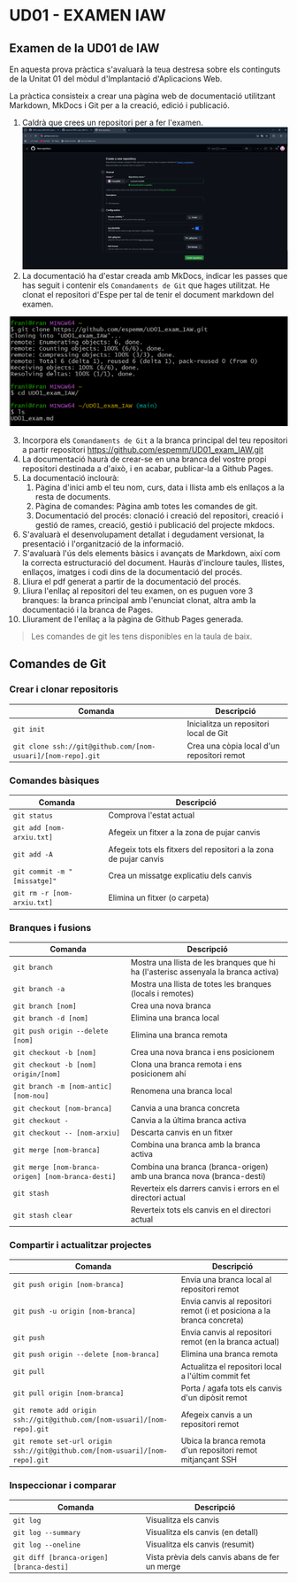 # UD01 - EXAMEN IAW

## Examen de la UD01 de IAW

En aquesta prova pràctica s'avaluarà la teua destresa sobre els continguts de la Unitat 01 del mòdul d'Implantació d'Aplicacions Web. 

La pràctica consisteix a crear una pàgina web de documentació utilitzant Markdown, MkDocs i Git per a la creació, edició i publicació.

1. Caldrà que crees un repositori per a fer l'examen.
![Imatge](IMG/1.png)
2. La documentació ha d'estar creada amb MkDocs, indicar les passes que has seguit i contenir els `Comandaments de Git` que hages utilitzat. 
He clonat el repositori d'Espe per tal de tenir el document markdown del examen.

![Imatge](IMG/2.png)

3. Incorpora els `Comandaments de Git` a la branca principal del teu repositori a partir repositori https://github.com/espemm/UD01_exam_IAW.git
4. La documentació haurà de crear-se en una branca del vostre propi repositori destinada a d'això, i en acabar, publicar-la a Github Pages.
5. La documentació inclourà:
   1. Pàgina d'inici amb el teu nom, curs, data i llista amb els enllaços a la resta de documents.
   2. Pàgina de comandes: Pàgina amb totes les comandes de git.
   3. Documentació del procés: clonació i creació del repositori, creació i gestió de rames, creació, gestió i publicació del projecte mkdocs.
6. S'avaluarà el desenvolupament detallat i degudament versionat, la presentació i l'organització de la informació.
7. S'avaluarà l'ús dels elements bàsics i avançats de Markdown, així com la correcta estructuració del document. Hauràs d'incloure taules, llistes, enllaços, imatges i codi dins de la documentació del procés.
8.  Lliura el pdf generat a partir de la documentació del procés.
9. Lliura l'enllaç al repositori del teu examen, on es puguen vore 3 branques: la branca principal amb l'enunciat clonat, altra amb la documentació i la branca de Pages.
10. Lliurament de l'enllaç a la pàgina de Github Pages generada.

> Les comandes de git les tens disponibles en la taula de baix.

## Comandes de Git

### Crear i clonar repositoris

| Comanda                                   | Descripció                                                         |
| ----------------------------------------- | ------------------------------------------------------------------ |
| `git init`                                | Inicialitza un repositori local de Git                             |
| `git clone ssh://git@github.com/[nom-usuari]/[nom-repo].git` | Crea una còpia local d'un repositori remot      |

### Comandes bàsiques

| Comanda                                 | Descripció                                                        |
| --------------------------------------- | ----------------------------------------------------------------- |
| `git status`                            | Comprova l'estat actual                                           |
| `git add [nom-arxiu.txt]`               | Afegeix un fitxer a la zona de pujar canvis                       |
| `git add -A`                            | Afegeix tots els fitxers del repositori a la zona de pujar canvis |
| `git commit -m "[missatge]"`            | Crea un missatge explicatiu dels canvis                           |
| `git rm -r [nom-arxiu.txt]`             | Elimina un fitxer (o carpeta)                                     |

### Branques i fusions

| Comanda                   | Descripció                                                                                             |
| ------------------------- | ------------------------------------------------------------------------------------------------------ |
| `git branch`              | Mostra una llista de les branques que hi ha (l'asterisc assenyala la branca activa)                    |
| `git branch -a`           | Mostra una llista de totes les branques (locals i remotes)                                             |
| `git branch [nom]`        | Crea una nova branca                                                                                   |
| `git branch -d [nom]`     | Elimina una branca local                                                                               |
| `git push origin --delete [nom]`      | Elimina una branca remota                                                                  |
| `git checkout -b [nom]`               | Crea una nova branca i ens posicionem                                                      |
| `git checkout -b [nom] origin/[nom]`  | Clona una branca remota i ens posicionem ahí                                               |
| `git branch -m [nom-antic] [nom-nou]` | Renomena una branca local                                                                  |
| `git checkout [nom-branca]`           | Canvia a una branca concreta                                                               |
| `git checkout -`                      | Canvia a la última branca activa                                                           |
| `git checkout -- [nom-arxiu]`         | Descarta canvis en un fitxer                                                               |
| `git merge [nom-branca]`              | Combina una branca amb la branca activa                                                    |
| `git merge [nom-branca-origen] [nom-branca-desti]` | Combina una branca (branca-origen) amb una branca nova (branca-desti)         |
| `git stash`                           | Reverteix els darrers canvis i errors en el directori actual                               |
| `git stash clear`                     | Reverteix tots els canvis en el directori actual                                           |

### Compartir i actualitzar projectes

| Comanda                                       | Descripció                                                                     |
| --------------------------------------------- | ------------------------------------------------------------------------------ |
| `git push origin [nom-branca]`                | Envia una branca local al repositori remot                                     |
| `git push -u origin [nom-branca]`             | Envia canvis al repositori remot (i et posiciona a la branca concreta)         |
| `git push`                                    | Envia canvis al repositori remot (en la branca actual)                         |
| `git push origin --delete [nom-branca]`       | Elimina una branca remota                                                      |
| `git pull`                                    | Actualitza el repositori local a l'últim commit fet                            |
| `git pull origin [nom-branca]`                | Porta / agafa tots els canvis d'un dipòsit remot                               |
| `git remote add origin ssh://git@github.com/[nom-usuari]/[nom-repo].git` | Afegeix canvis a un repositori remot                |
| `git remote set-url origin ssh://git@github.com/[nom-usuari]/[nom-repo].git` | Ubica la branca remota d'un repositori remot mitjançant SSH |

### Inspeccionar i comparar

| Comanda                                    | Descripció                                     |
| ------------------------------------------ | ---------------------------------------------- |
| `git log`                                  | Visualitza els canvis                          |
| `git log --summary`                        | Visualitza els canvis (en detall)              |
| `git log --oneline`                        | Visualitza els canvis (resumit)                |
| `git diff [branca-origen] [branca-desti]`  | Vista prèvia dels canvis abans de fer un merge |
